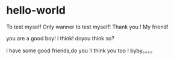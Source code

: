 # hello-world
To test myself 
Only wanner to test myself!
Thank you !
My friend! 


you are a good boy! i think! doyou think so?


i have some good friends,do you  !i think you too ! byby。。。。
